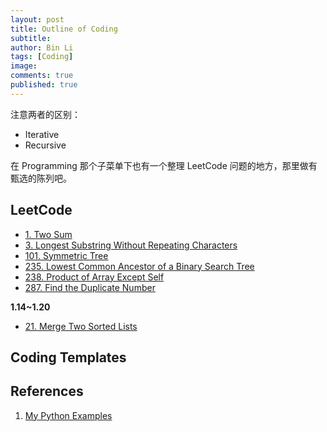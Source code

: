 ```yaml
---
layout: post
title: Outline of Coding
subtitle:
author: Bin Li
tags: [Coding]
image: 
comments: true
published: true
---
```


注意两者的区别：
* Iterative
* Recursive

在 Programming 那个子菜单下也有一个整理 LeetCode 问题的地方，那里做有甄选的陈列吧。

## LeetCode
* [1. Two Sum](https://binlidaily.github.io/2018-11-25-two-sum/)
* [3. Longest Substring Without Repeating Characters](https://binlidaily.github.io/2018-12-10-Longest-Substring-Without-Repeating-Characters/)
* [101. Symmetric Tree](https://binlidaily.github.io/2019-01-03-(101.)Symmetric-Tree/)
* [235. Lowest Common Ancestor of a Binary Search Tree](https://binlidaily.github.io/2018-12-30-Lowest-Common-Ancestor-of-a-Binary-Tree/)
* [238. Product of Array Except Self](https://binlidaily.github.io/2018-12-06-Product-of-Array-Except-Self/)
* [287. Find the Duplicate Number](https://binlidaily.github.io/2018-12-03-Find-the-Duplicate-Number/)

**1.14~1.20**

* [21. Merge Two Sorted Lists](https://leetcode.com/problems/merge-two-sorted-lists/)

## Coding Templates



## References

1. [My Python Examples](https://github.com/geekcomputers/Python)